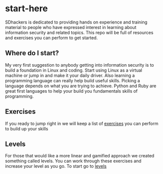 # start-here
SDhackers is dedicated to providing hands on experience and training material to people who have expressed interest in learning about information security and related topics. This repo will be full of resources and exercises you can perform to get started.

## Where do I start?
My very first suggestion to anybody getting into information security is to build a foundation in Linux and coding. Start using Linux as a virtual machine or jump in and make it your daily driver. Also learning a programming language can really help build useful skills. Picking a language depends on what you are trying to achieve. Python and Ruby are great first languages to help your build you fundamentals skills of programming.

## Exercises
If you ready to jump right in we will keep a list of [exercises](https://github.com/SDHackers/start-here/blob/master/exercises/) you can perform to build up your skills

## Levels

For those that would like a more linear and gamified approach we created something called levels. You can work through these exercises and increase your level as you go. To start go to [levels](https://githu.com/SDHackers/start-here/blob/master/levels/levels.md)
